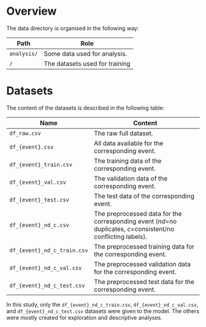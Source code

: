 # Overview

The data directory is organised in the following way:

| Path        | Role                           |
|-------------|--------------------------------|
| `analysis/` | Some data used for analysis.   |
| `/`          | The datasets used for training |



# Datasets

The content of the datasets is described in the following table:

| Name                         | Content                                                                                                       |
|------------------------------|---------------------------------------------------------------------------------------------------------------|
| `df_raw.csv`                 | The raw full dataset.                                                                                         |
| `df_{event}.csv`             | All data available for the corresponding event.                                                               |
| `df_{event}_train.csv`       | The training data of the corresponding event.                                                                 |
| `df_{event}_val.csv`         | The validation data of the corresponding event.                                                               |
| `df_{event}_test.csv`        | The test data of the corresponding event.                                                                     |
| `df_{event}_nd_c.csv`        | The preprocessed data for the corresponding event (_nd_=no duplicates, _c_=consistent/no conflicting labels). |
| `df_{event}_nd_c_train.csv`  | The preprocessed training data for the corresponding event.                                                   |
| `df_{event}_nd_c_val.csv`    | The preprocessed validation data for the corresponding event.                                                 |
| `df_{event}_nd_c_test.csv`   | The preprocessed test data for the corresponding event.                                                       |

In this study, only the `df_{event}_nd_c_train.csv`, `df_{event}_nd_c_val.csv`, and `df_{event}_nd_c_test.csv` datasets were given to the model.
The others were mostly created for exploration and descriptive analyses.
